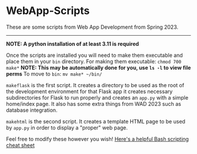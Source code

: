 # WebApp-Scripts
These are some scripts from Web App Development from Spring 2023.
___
**NOTE: A python installation of at least 3.11 is required**

Once the scripts are installed you will need to make them executable and place them in your `bin` directory.
For making them executable: `chmod 700 make*` **NOTE: This may be automatically done for you, use `ls -l` to view file perms**
To move to `bin`: `mv make* ~/bin/`

`makeflask` is the first script.
It creates a directory to be used as the root of the development environment for that Flask app it creates necessary subdirectories for Flask to run properly and creates an `app.py` with a simple home/index page.
It also has some extra things from WAD 2023 such as database integration.


`makehtml` is the second script.
It creates a template HTML page to be used by `app.py` in order to display a "proper" web page.


Feel free to modify these however you wish! [Here's a helpful Bash scripting cheat sheet](https://devhints.io/bash)

